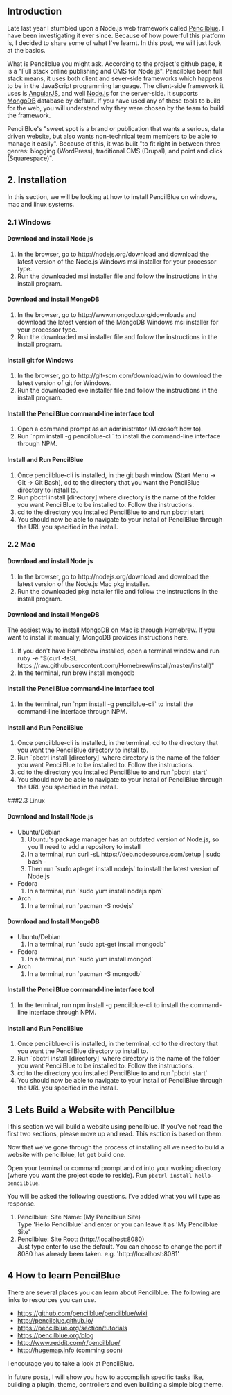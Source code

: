 ## Introduction

Late last year I stumbled upon a Node.js web framework called [Pencilblue](https://pencilblue.org). I have been investigating it ever since. Because of how powerful this platform is, I decided to share some of what I've learnt. In this post, we will just look at the basics.

 What is Pencilblue you might ask. According to the project's github page, it is a "Full stack online publishing and CMS for Node.js". Pencilblue been full stack means, it uses both client and sever-side frameworks which happens to be in the JavaScript programming language. The client-side framework it uses is [AngularJS](https://www.airpair.com/posts/tag/angularjs), and well [Node.js](https://www.airpair.com/node.js) for the server-side. It supports [MongoDB](http://www.mongodb.org) database by default. If you have used any of these tools to build for the web, you will understand why they were chosen by the team to build the framework. 

PencilBlue's "sweet spot is a brand or publication that wants a serious, data driven website, but also wants non-technical team members to be able to manage it easily". Because of this, it was built "to fit right in between three genres: blogging (WordPress), traditional CMS (Drupal), and point and click (Squarespace)".  


## 2. Installation

In this section, we will be looking at how to install PencilBlue on windows, mac and linux systems. 

### 2.1 Windows

<h4>Download and install Node.js</h4>

<ol>
   <li>In the browser, go to http://nodejs.org/download and download the latest version of the Node.js Windows msi installer for your processor type.</li>
   <li>Run the downloaded msi installer file and follow the instructions in the install program.</li>
</ol>

<h4>Download and install MongoDB</h4>
<ol>
   <li>In the browser, go to http://www.mongodb.org/downloads and download the latest version of the MongoDB Windows msi installer for your processor type.</li>
   <li>Run the downloaded msi installer file and follow the instructions in the install program.</li>
</ol>

<h4>Install git for Windows</h4>
<ol>
   <li>In the browser, go to http://git-scm.com/download/win to download the latest version of git for Windows.</li>
   <li>Run the downloaded exe installer file and follow the instructions in the install program.</li>
</ol>

<h4>Install the PencilBlue command-line interface tool</h4>
<ol>
   <li>Open a command prompt as an administrator (Microsoft how to).</li>
   <li>Run `npm install -g pencilblue-cli` to install the command-line interface through NPM.</li>
</ol>

<h4>Install and Run PencilBlue</h4>
<ol>
   <li>Once pencilblue-cli is installed, in the git bash window (Start Menu -&gt; Git -&gt; Git Bash), cd to the directory that you want the PencilBlue directory to install to.</li>
   <li>Run pbctrl install [directory] where directory is the name of the folder you want PencilBlue to be installed to. Follow the instructions.</li>
   <li>cd to the directory you installed PencilBlue to and run pbctrl start</li>
   <li>You should now be able to navigate to your install of PencilBlue through the URL you specified in the install.</li>
</ol>


<h3> 2.2 Mac</h3>

<h4>Download and install Node.js</h4>

<ol>
   <li>In the browser, go to http://nodejs.org/download and download the latest version of the Node.js Mac pkg installer.</li>
   <li>Run the downloaded pkg installer file and follow the instructions in the install program.</li>
</ol>

<h4>Download and install MongoDB</h4>
<p>The easiest way to install MongoDB on Mac is through Homebrew. If you want to install it manually, MongoDB provides instructions here.</p>

<ol>
   <li>If you don't have Homebrew installed, open a terminal window and run ruby -e "$(curl -fsSL https://raw.githubusercontent.com/Homebrew/install/master/install)"</li>
   <li>In the terminal, run brew install mongodb</li>
</ol>


<h4>Install the PencilBlue command-line interface tool</h4>

<ol>
   <li>In the terminal, run `npm install -g pencilblue-cli` to install the command-line interface through NPM.</li>
</ol>


<h4>Install and Run PencilBlue</h4>

<ol>
   <li>Once pencilblue-cli is installed, in the terminal, cd to the directory that you want the PencilBlue directory to install to.</li>
   <li>Run `pbctrl install [directory]` where directory is the name of the folder you want PencilBlue to be installed to. Follow the instructions.</li>
   <li>cd to the directory you installed PencilBlue to and run `pbctrl start`</li>
   <li>You should now be able to navigate to your install of PencilBlue through the URL you specified in the install.</li>
</ol>

###2.3 Linux

<h4>Download and Install Node.js</h4>

<ul>
   <li>
      Ubuntu/Debian
      <ol>
         <li>Ubuntu's package manager has an outdated version of Node.js, so you'll need to add a repository to install</li>
         <li>In a terminal, run curl -sL https://deb.nodesource.com/setup | sudo bash -</li>
         <li>Then run `sudo apt-get install nodejs` to install the latest version of Node.js</li>
      </ol>
   </li>

   <li>
      Fedora
      <ol>
         <li>In a terminal, run `sudo yum install nodejs npm`</li>
      </ol>
   </li>

   <li>
      Arch
      <ol>
         <li>In a terminal, run `pacman -S nodejs`</li>
      </ol>
   </li>
</ul>



<h4>Download and Install MongoDB</h4>
<ul>
   <li>
      Ubuntu/Debian
      <ol>
         <li>In a terminal, run `sudo apt-get install mongodb`</li>
      </ol>
   </li>
   <li>
        Fedora
      <ol>
         <li>In a terminal, run `sudo yum install mongod`</li>
      </ol>
   </li>
   <li>
        Arch
      <ol>
         <li>In a terminal, run `pacman -S mongodb`</li>
      </ol>
   </li>
</ul>

<h4>Install the PencilBlue command-line interface tool</h4>

<ol>
  <li>In the terminal, run npm install -g pencilblue-cli to install the command-line interface through NPM.</li>
</ol>

<h4>Install and Run PencilBlue</h4>
<ol>
   <li>Once pencilblue-cli is installed, in the terminal, cd to the directory that you want the PencilBlue directory to install to.</li>
   <li>Run `pbctrl install [directory]` where directory is the name of the folder you want PencilBlue to be installed to. Follow the instructions.</li>
   <li>cd to the directory you installed PencilBlue to and run `pbctrl start`</li>
   <li>You should now be able to navigate to your install of PencilBlue through the URL you specified in the install.</li>
</ol>

## 3 Lets Build a Website with Pencilblue

I this section we will build a website using pencilblue. If you've not read the first two sections, please move up and read. This esction is based on them.

Now that we've gone through the process of installing all we need to build a website with pencilblue, let get build one. 

Open your terminal or command prompt and `cd` into your working directory (where you want the project code to reside). Run `pbctrl install hello-pencilblue`.

You will be asked the following questions. I've added what you will type as response.

<ol>
   <li>Pencilblue: Site Name: (My Pencilblue Site)</li>
   Type 'Hello Pencilblue' and enter or you can leave it as 'My Pencilblue Site'
   <li>Pencilblue: Site Root: (http://localhost:8080)</li>
   Just type enter to use the default. You can choose to change the port if 8080 has already been taken. e.g. 'http://localhost:8081'
</ol>

## 4 How to learn PencilBlue

There are several places you can learn about Pencilblue. The following are links to resources you can use.

* https://github.com/pencilblue/pencilblue/wiki
* http://pencilblue.github.io/
* https://pencilblue.org/section/tutorials
* https://pencilblue.org/blog
* http://www.reddit.com/r/pencilblue/
* http://hugemap.info (comming soon)

I encourage you to take a look at PencilBlue. 

In future posts, I will show you how to accomplish specific tasks like, building a plugin, theme, controllers and even building a simple blog theme.